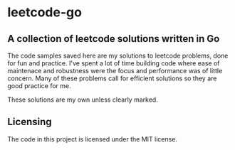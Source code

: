 # leetcode-go
## A collection of leetcode solutions written in Go

The code samples saved here are my solutions to leetcode problems, done for fun and practice.  I've spent a lot of time building code where ease of maintenace and robustness were the focus and performance was of little concern.  Many of these problems call for efficient solutions so they are good practice for me.

These solutions are my own unless clearly marked.

## Licensing

The code in this project is licensed under the MIT license.
